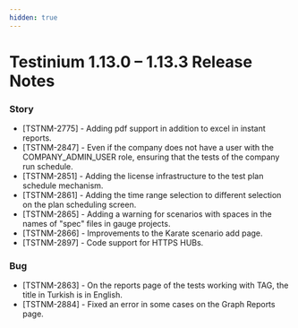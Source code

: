 ```yaml
---
hidden: true
---
```


# Testinium 1.13.0 – 1.13.3 Release Notes

### Story

* \[TSTNM-2775] - Adding pdf support in addition to excel in instant reports.
* \[TSTNM-2847] - Even if the company does not have a user with the COMPANY\_ADMIN\_USER role, ensuring that the tests of the company run schedule.
* \[TSTNM-2851] - Adding the license infrastructure to the test plan schedule mechanism.
* \[TSTNM-2861] - Adding the time range selection to different selection on the plan scheduling screen.
* \[TSTNM-2865] - Adding a warning for scenarios with spaces in the names of "spec" files in gauge projects.
* \[TSTNM-2866] - Improvements to the Karate scenario add page.
* \[TSTNM-2897] - Code support for HTTPS HUBs.

### Bug

* \[TSTNM-2863] - On the reports page of the tests working with TAG, the title in Turkish is in English.
* \[TSTNM-2884] - Fixed an error in some cases on the Graph Reports page.
